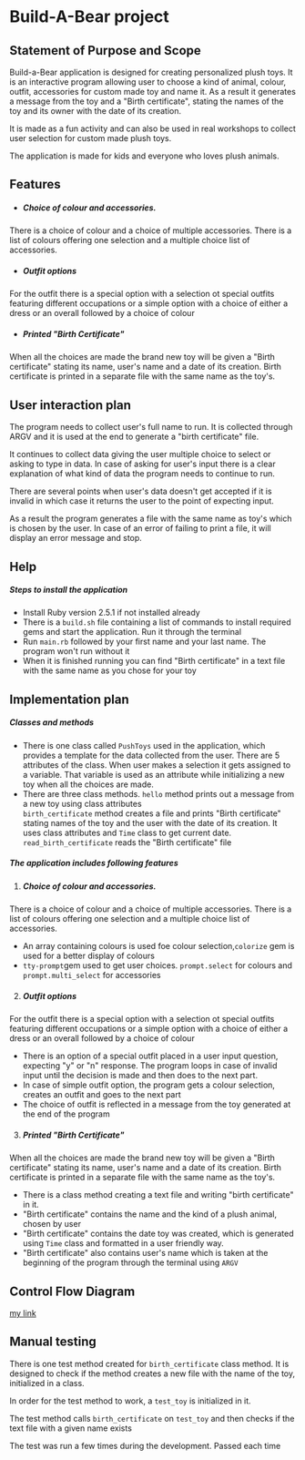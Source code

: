 # Build-A-Bear project 
## Statement of Purpose and Scope

Build-a-Bear application is designed for creating personalized plush toys. It is an interactive program allowing user to choose a kind of animal, colour, outfit, accessories for custom made toy and name it. As a result it generates a message from the toy and a "Birth certificate", stating the names of the toy and its owner with the date of its creation.

It is made as a fun activity and can also be used in real workshops to collect user selection for custom made plush toys.

The application is made for kids and everyone who loves plush animals.

## Features

* ##### Choice of colour and accessories. 
There is a choice of colour and a choice of multiple accessories. There is a list of colours offering one selection and a multiple  choice list of accessories.
* ##### Outfit options
For the outfit there is a special option with a selection ot special outfits featuring different occupations or a simple option with a choice of either a dress or an overall followed by a choice of colour
* ##### Printed "Birth Certificate"
When all the choices are made the brand new toy will be given a "Birth certificate" stating its name, user's name and a date of its creation. Birth certificate is printed in a separate file with the same name as the toy's.

## User interaction plan

The program needs to collect user's full name to run. It is collected through ARGV and it is used at the end to generate a "birth certificate" file.

It continues to collect data giving the user multiple choice to select or asking to type in data. In case of asking for user's input there is a clear explanation of what kind of data the program needs to continue to run.

There are several points when user's data doesn't get accepted if it is invalid in which case it returns the user to the point of expecting input. 

As a result the program generates a file with the same name as toy's which is chosen by the user. In case of an error of failing to print a file, it will display an error message and stop.

## Help

##### Steps to install the application

* Install Ruby version 2.5.1 if not installed already
* There is a `build.sh` file containing a list of commands to install required gems and start the application. Run it through the terminal
* Run `main.rb` followed by your first name and your last name. The program won't run without it
* When it is finished running you can find "Birth certificate" in a text file with the same name as you chose for your toy

## Implementation plan

##### Classes and methods

* There is one class called `PushToys` used in the application, which provides a template for the data collected from the user. There are 5 attributes of the class.
When user makes a selection it gets assigned to a variable. That variable is used as an attribute while initializing a new toy when all the choices are made.
* There are three class methods.
`hello` method prints out a message from a new toy using class attributes  
`birth_certificate` method creates a file and prints "Birth certificate" stating names of the toy and the user with the date of its creation. It uses class attributes and `Time` class to get current date.
`read_birth_certificate` reads the "Birth certificate" file 

##### The application includes following features
1. ##### Choice of colour and accessories. 
There is a choice of colour and a choice of multiple accessories. There is a list of colours offering one selection and a multiple  choice list of accessories.
* An array containing colours is used foe colour selection,`colorize` gem is used for a better display of colours
* `tty-prompt`gem used to get user choices.
`prompt.select` for colours and `prompt.multi_select` for accessories
    
2. ##### Outfit options
For the outfit there is a special option with a selection ot special outfits featuring different occupations or a simple option with a choice of either a dress or an overall followed by a choice of colour
* There is an option of a special outfit placed in a user input question, expecting "y" or "n" response. The program loops in case of invalid input until the decision is made and then does to the next part.
* In case of simple outfit option, the program gets a colour selection, creates an outfit and goes to the next part
* The choice of outfit is reflected in a message from the toy generated at the end of the program 

3. ##### Printed "Birth Certificate"
When all the choices are made the brand new toy will be given a "Birth certificate" stating its name, user's name and a date of its creation. Birth certificate is printed in a separate file with the same name as the toy's.
* There is a class method creating a text file and writing "birth certificate" in it.
* "Birth certificate" contains the name and the kind of a plush animal, chosen by user
* "Birth certificate" contains the date toy was created, which is generated using `Time` class and formatted in a user friendly way.
* "Birth certificate" also contains user's name which is taken at the beginning of the program through the terminal using `ARGV`

## Control Flow Diagram

[my link](file:./Build-a-Bear-flowchart.pdf)

## Manual testing

There is one test method created for `birth_certificate` class method. 
It is designed to check if the method creates a new file with the name of the toy, initialized in a class.

In order for the test method to work, a `test_toy` is initialized in it. 

The test method calls `birth_certificate` on `test_toy` and then checks if the text file with a given name exists

The test was run a few times during the development. Passed each time



